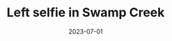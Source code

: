 ---
title: "Left selfie in Swamp Creek"
cc-type: picture
date: 2023-07-01
near:
  - "Right selfie in Swamp Creek"
  - "Reflection off Swamp Creek (3 of 3)"
picture: "/assets/camera-roll/2023/07/2023-07-01-left-selfie-in-swamp-creek/20230702_020155239_iOS.jpg"
thumbnail: "/assets/camera-roll/2023/07/2023-07-01-left-selfie-in-swamp-creek/20230702_020155239_iOS-thumbnail.jpg"
tags:
  - selfie
  - reflection
  - Swamp Creek
  - Wallace Swamp Creek Park
  - Kenmore
---